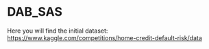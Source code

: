 # DAB_SAS

Here you will find the initial dataset:
https://www.kaggle.com/competitions/home-credit-default-risk/data
